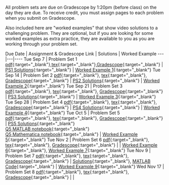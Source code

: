 
All problem sets are due on Gradescope by 1:20pm (before class) on the day they are due. To receive credit, you must assign pages to each problem when you submit on Gradescope.

Also included here are "worked examples" that show video solutions to a challenging problem. They are optional, but if you are looking for some worked examples as extra practice, they are available to you as you are working through your problem set.

Due Date | Assignment & Gradescope Link | Solutions | Worked Example 
---|---|----
Tue Sep 7 | Problem Set 1 [pdf](https://drive.google.com/file/d/1k8rjeyWmttbuZgkM8W0O4Lk8ek9fjRH-/view?usp=sharing){:target="_blank"},[tex](https://drive.google.com/drive/folders/1Sj9Nn-ZumsMOYCGyezoRSb350aLJkGS1?usp=sharing){:target="_blank"},[Gradescope](https://www.gradescope.com/courses/282409/assignments/1391515){:target="_blank"} | [PS1 Solutions](https://drive.google.com/file/d/1qn3SCDYr8Eb38ZmNUjEFrIIeFHkSzIjU/view?usp=sharing){:target="_blank"} | [Worked Example 1](https://drive.google.com/file/d/1bjZEPUmyVNj03rVzQJ--uts5qiuvgX8c/view?usp=sharing){:target="_blank"} 
Tue Sep 14 | Problem Set 2 [pdf](https://drive.google.com/file/d/1jIwHSLi7fp1crmaEW9dUIjGenu8grsh7/view?usp=sharing){:target="_blank"}, [tex](https://drive.google.com/drive/folders/1eN56ES0qRuaEwyfB4AGRsuglPihuxuzg?usp=sharing){:target="_blank"}, [Gradescope](https://www.gradescope.com/courses/282409/assignments/1472666){:target="_blank"} | [PS2 Solutions](https://drive.google.com/file/d/1lRqTRnBmBY1iBz6aPxf4l0YWyYXZ__R0/view?usp=sharing){:target="_blank"} |  [Worked Example 2](https://drive.google.com/file/d/1X_tOR2-dxPime2ZNAqMLnjEFRVkArunI/view?usp=sharing){:target="_blank"}
Tue Sep 21 | Problem Set 3 [pdf](https://drive.google.com/file/d/15_uSE6TuL9n5Edrz6FqdkdHi8_jmcQum/view?usp=sharing){:target="_blank"}, [tex](https://drive.google.com/drive/folders/11EQX8NpsZu7dsKWiBNzTVHTYpU3BBZqX?usp=sharing){:target="_blank"}, [Gradescope](https://www.gradescope.com/courses/282409/assignments/1491333){:target="_blank"} | [PS3 Solutions](https://drive.google.com/file/d/1z1KzTfYkLVpetOUGp9E6acg0DI28I2WC/view?usp=sharing){:target="_blank"} |  [Worked Example 3](https://drive.google.com/file/d/13a9qE7O3sQDKDwysKb5RI1OnDxM1LWCA/view?usp=sharing){:target="_blank"}
Tue Sep 28 | Problem Set 4 [pdf](https://drive.google.com/file/d/1wOofIXzdtKosPY-H_2JSGz61HooVV_lK/view?usp=sharing){:target="_blank"}, [tex](https://drive.google.com/drive/folders/1ZZFrSwWKKvb262g_vG8_pGi7toqTeCYf?usp=sharing){:target="_blank"}, [Gradescope](https://www.gradescope.com/courses/282409/assignments/1506084){:target="_blank"} | [PS4 Solutions](https://drive.google.com/file/d/1voOwyH_fwc3RvjgC5_j41uUm0P1yctKy/view?usp=sharing){:target="_blank"} | [Worked Example 4](https://drive.google.com/file/d/1SdlFWE6eJCdEl5DY0FktbcNijhSXukWE/view?usp=sharing){:target="_blank"}
Tue Oct 5 | Problem Set 5 [pdf](https://drive.google.com/file/d/1KEeFJQqXBUm1LibLxAiVp_9pRrzXxpRC/view?usp=sharing){:target="_blank"}, [tex](https://drive.google.com/drive/folders/143uGQMorwvGu2nlE4pFkRTrMZ7Iw9Gk1?usp=sharing){:target="_blank"}, [Gradescope](https://www.gradescope.com/courses/282409/assignments/1534237){:target="_blank"} | [PS5 Solutions](https://drive.google.com/file/d/1WXzpNC9bizDm9i8E4egwkwZ78RbNRGkd/view?usp=sharing){:target="_blank"} <br> [Q5 MATLAB notebook](https://drive.google.com/file/d/1AyFeI47MB90kjNi1TyM_TAizoDhDPdC4/view?usp=sharing){:target="_blank"} <br> [Q5 Mathematica notebook](https://drive.google.com/file/d/18FUzFJeh-Q-P_CDaCWspjIruVV89oaTv/view?usp=sharing){:target="_blank"} | [Worked Example 5](https://drive.google.com/file/d/12000Q8_CvmTIlu0xewXnWZ_xsBDvOyyS/view?usp=sharing){:target="_blank"}
Tue Nov 2 | Problem Set 6 [pdf](https://drive.google.com/file/d/1K30RTtsprKq5QRqCRTIXj62HVFIX26Pl/view?usp=sharing){:target="_blank"}, [tex](https://drive.google.com/drive/folders/188Tluq3UO-ykU5qpc1w7SqUs9Js50syD?usp=sharing){:target="_blank"}, [Gradescope](https://www.gradescope.com/courses/282409/assignments/1598711){:target="_blank"} | | [Worked Example 6](https://drive.google.com/file/d/1iwCVYXo82y01HGhsJYPzQ-hlMGKZUfO-/view?usp=sharing){:target="_blank"}, [Worked Example 7](https://drive.google.com/file/d/1UoDoaJnKUjn-eUFl4bZ-BYb4onpOhF_Y/view?usp=sharing){:target="_blank"}
Tue Nov 9 | Problem Set 7 [pdf](https://drive.google.com/file/d/1ne_xc__VUfA1QDqlkBS6ELOb1yr6O07r/view?usp=sharing){:target="_blank"}, [tex](https://drive.google.com/drive/folders/1lJaw-6HG11lx8F2V175BdHRJxU7mvQYu?usp=sharing){:target="_blank"}, [Gradescope](https://www.gradescope.com/courses/282409/assignments/1628537){:target="_blank"} | [Solutions](https://drive.google.com/file/d/1h365AtzPPAFYjHmd23c1jLdWm04DWLaO/view?usp=sharing){:target="_blank"}, [MATLAB Code](https://drive.google.com/file/d/1-Nx4k067723XRbZma2PwNp0lFs0sYOX_/view?usp=sharing){:target="_blank"} | [Worked Example 9](https://drive.google.com/file/d/11ujZzkQHRN7UnAzR0CeoedHV64C6xY9d/view?usp=sharing){:target="_blank"}
Wed Nov 17 | Problem Set 8 [pdf](https://drive.google.com/drive/folders/1fdImYNAw6-FIIzRCjglpa4AM7CBG2Zvc?usp=sharing){:target="_blank"}, [tex](https://drive.google.com/drive/folders/1-2bqtwDifsITEEOVSnxeLl1V-qnhmQMj?usp=sharing){:target="_blank"}, [Gradescope](https://www.gradescope.com/courses/282409/assignments/1650873){:target="_blank"} | | 